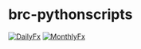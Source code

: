 # brc-pythonscripts
[![DailyFx](https://github.com/nattanarcilla/brc-pythonscripts/actions/workflows/DailyFx.yml/badge.svg)](https://github.com/nattanarcilla/brc-pythonscripts/actions/workflows/DailyFx.yml) [![MonthlyFx](https://github.com/nattanarcilla/brc-pythonscripts/actions/workflows/MonthlyFx.yml/badge.svg)](https://github.com/nattanarcilla/brc-pythonscripts/actions/workflows/MonthlyFx.yml)
